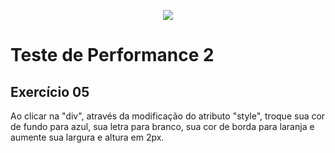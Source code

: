 <p align="center">
    <img src="https://www.infnet.edu.br/infnet/wp-content/themes/infnet.homepage//assets/img/LogoInfnetRodape.png"/>
</p>

# Teste de Performance 2

## Exercício 05

Ao clicar na "div", através da modificação do atributo "style", troque sua cor de fundo para azul, sua letra para branco, sua cor de borda para laranja e aumente sua largura e altura em 2px.